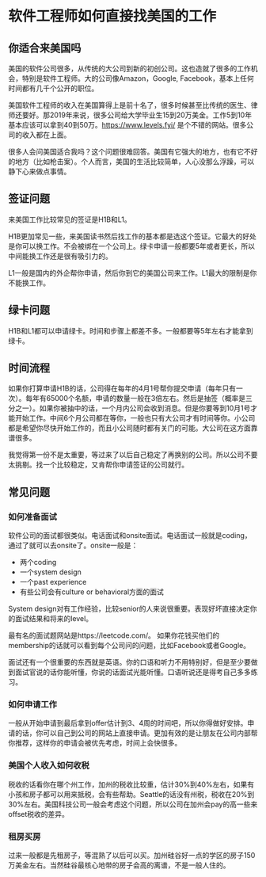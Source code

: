 # 软件工程师如何直接找美国的工作

## 你适合来美国吗

美国的软件公司很多，从传统的大公司到新的初创公司。这也造就了很多的工作机会，特别是软件工程师。大的公司像Amazon，Google,
Facebook，基本上任何时间都有几千个公开的职位。

美国软件工程师的收入在美国算得上是前十名了，很多时候甚至比传统的医生、律师还要好。那2019年来说，很多公司给大学毕业生15到20万美金。工作5到10年基本应该可以拿到40到50万。https://www.levels.fyi/
是个不错的网站。很多公司的收入都在上面。

很多人会问美国适合我吗？这个问题很难回答。美国有它强大的地方，也有它不好的地方（比如枪击案）。个人而言，美国的生活比较简单，人心没那么浮躁，可以静下心来做点事情。

## 签证问题

来美国工作比较常见的签证是H1B和L1。

H1B更加常见一些，来美国读书然后找工作的基本都是选这个签证。它最大的好处是你可以换工作。不会被绑在一个公司上。绿卡申请一般都要5年或者更长，所以中间能换工作还是很有吸引力的。

L1一般是国内的外企帮你申请，然后你到它的美国公司来工作。L1最大的限制是你不能换工作。

## 绿卡问题

H1B和L1都可以申请绿卡。时间和步骤上都差不多。一般都要等5年左右才能拿到绿卡。

## 时间流程

如果你打算申请H1B的话，公司得在每年的4月1号帮你提交申请（每年只有一次）。每年有65000个名额，申请的数量一般在3倍左右。然后是抽签（概率是三分之一）。如果你被抽中的话，一个月内公司会收到消息。但是你要等到10月1号才能开始工作。中间6个月公司都在等你，一般也只有大公司才有时间等你。小公司都是希望你尽快开始工作的，而且小公司随时都有关门的可能。大公司在这方面靠谱很多。

我觉得第一份不是太重要，等过来了以后自己稳定了再换别的公司。所以公司不要太挑剔。找一个比较稳定，又肯帮你申请签证的公司就行。

## 常见问题

### 如何准备面试

软件公司的面试都很类似。电话面试和onsite面试。电话面试一般就是coding，通过了就可以去onsite了。onsite一般是：
- 两个coding
- 一个system design
- 一个past experience
- 有些公司会有culture or behavioral方面的面试

System design对有工作经验，比较senior的人来说很重要。表现好坏直接决定你的面试结果和将来的level。

最有名的面试题网站是https://leetcode.com/。 如果你花钱买他们的membership的话就可以看到每个公司问的问题，比如Facebook或者Google。

面试还有一个很重要的东西就是英语。你的口语和听力不用特别好，但是至少要做到面试官说的话你能听懂，你说的话面试光能听懂。口语听说还是得考自己多多练习。

### 如何申请工作

一般从开始申请到最后拿到offer估计到3、4周的时间吧，所以你得做好安排。申请的话，你可以自己到公司的网站上直接申请。更加有效的是让朋友在公司内部帮你推荐，这样你的申请会被优先考虑，时间上会快很多。

### 美国个人收入如何收税

税收的话看你在哪个州工作，加州的税收比较重，估计30%到40%左右，如果有小孩和房子都可以用来抵税，会有些帮助。Seattle的话没有州税，税收在20%到30%左右。美国科技公司一般会考虑这个问题，所以公司在加州会pay的高一些来offset税收的差异。

### 租房买房

过来一般都是先租房子，等混熟了以后可以买。加州硅谷好一点的学区的房子150万美金左右。当然硅谷最核心地带的房子会高的离谱，不是一般人住的。

